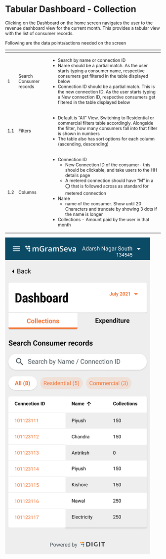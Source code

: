 # Tabular Dashboard - Collection

Clicking on the Dashboard on the home screen navigates the user to the revenue dashboard view for the current month. This provides a tabular view with the list of consumer records.

Following are the data points/actions needed on the screen

<table>
  <thead>
    <tr>
      <th style="text-align:left"></th>
      <th style="text-align:left"></th>
      <th style="text-align:left"></th>
    </tr>
  </thead>
  <tbody>
    <tr>
      <td style="text-align:left">1</td>
      <td style="text-align:left">Search Consumer records</td>
      <td style="text-align:left">
        <ul>
          <li>Search by name or connection ID</li>
          <li>Name should be a partial match. As the user starts typing a consumer name,
            respective consumers get filtered in the table displayed below</li>
          <li>Connection ID should be a partial match. This is the new connection ID.
            As the user starts typing a New connection ID, respective consumers get
            filtered in the table displayed below</li>
        </ul>
      </td>
    </tr>
    <tr>
      <td style="text-align:left">1.1</td>
      <td style="text-align:left">Filters</td>
      <td style="text-align:left">
        <ul>
          <li>Default is &#x201C;All&#x201D; View. Switching to Residential or commercial
            filters table accordingly. Alongside the filter, how many consumers fall
            into that filter is shown in numbers</li>
          <li>The table also has sort options for each column (ascending, descending)</li>
        </ul>
      </td>
    </tr>
    <tr>
      <td style="text-align:left">1.2</td>
      <td style="text-align:left">Columns</td>
      <td style="text-align:left">
        <ul>
          <li>Connection ID
            <ul>
              <li>New Connection ID of the consumer- this should be clickable, and take
                users to the HH details page</li>
              <li>A metered connection should have &#x201C;M&#x201D; in a &#x2B55;&#xFE0F;
                that is followed across as standard for metered connection</li>
            </ul>
          </li>
          <li>Name
            <ul>
              <li>name of the consumer. Show until 20 Characters and truncate by showing
                3 dots if the name is longer</li>
            </ul>
          </li>
          <li>Collections - Amount paid by the user in that month</li>
        </ul>
      </td>
    </tr>
  </tbody>
</table>

![](../../../.gitbook/assets/image-20210802-100536.png)

